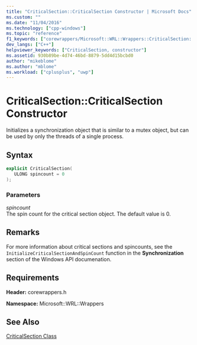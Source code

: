 ```yaml
---
title: "CriticalSection::CriticalSection Constructor | Microsoft Docs"
ms.custom: ""
ms.date: "11/04/2016"
ms.technology: ["cpp-windows"]
ms.topic: "reference"
f1_keywords: ["corewrappers/Microsoft::WRL::Wrappers::CriticalSection::CriticalSection"]
dev_langs: ["C++"]
helpviewer_keywords: ["CriticalSection, constructor"]
ms.assetid: 930b89be-4d74-46bd-8879-5dd4d15bcbd0
author: "mikeblome"
ms.author: "mblome"
ms.workload: ["cplusplus", "uwp"]
---
```

# CriticalSection::CriticalSection Constructor

Initializes a synchronization object that is similar to a mutex object, but can be used by only the threads of a single process.

## Syntax

```cpp
explicit CriticalSection(
   ULONG spincount = 0
);
```

### Parameters

*spincount*  
The spin count for the critical section object. The default value is 0.

## Remarks

For more information about critical sections and spincounts, see the `InitializeCriticalSectionAndSpinCount` function in the **Synchronization** section of the Windows API documenation.

## Requirements

**Header:** corewrappers.h

**Namespace:** Microsoft::WRL::Wrappers

## See Also

[CriticalSection Class](../windows/criticalsection-class.md)